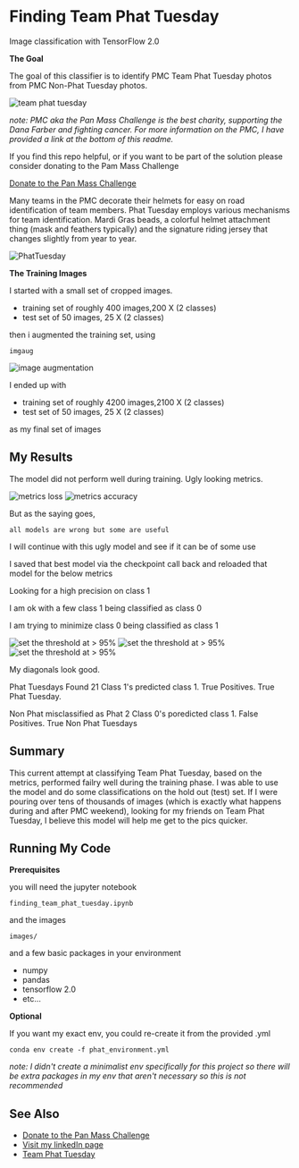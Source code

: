 # Finding Team Phat Tuesday

Image classification with TensorFlow 2.0

**The Goal**

The goal of this classifier is to identify PMC Team Phat Tuesday photos from PMC Non-Phat Tuesday photos.  

![team phat tuesday](images/readme/_phat-1.JPG)


*note: PMC aka the Pan Mass Challenge is the best charity, supporting the Dana Farber and fighting cancer.  For more information on the PMC, I have provided a link at the bottom of this readme.*

If you find this repo helpful, or if you want to be part of the solution please consider donating to the Pam Mass Challenge

[Donate to the Pan Mass Challenge](https://donate.pmc.org/BM0248/)



Many teams in the PMC decorate their helmets for easy on road identification of team members.  Phat Tuesday employs various mechanisms for team identification.  Mardi Gras beads, a colorful helmet attachment thing (mask and feathers typically) and the signature riding jersey that changes slightly from year to year.


![PhatTuesday](/images/readme/the_goal.JPG)



**The Training Images**

I started with a small set of cropped images.  
* training set of roughly 400 images,200 X (2 classes)
* test set of 50 images, 25 X (2 classes) 

then i augmented the training set, using
```
imgaug 
```

![image augmentation](images/readme/imgaug.JPG)

I ended up with

* training set of roughly 4200 images,2100 X (2 classes)
* test set of 50 images, 25 X (2 classes) 

as my final set of images

## My Results

The model did not perform well during training.  Ugly looking metrics.

![metrics loss](images/readme/metrics_loss.JPG)
![metrics accuracy](images/readme/metrics_accuracy.JPG)

But as the saying goes, 
```
all models are wrong but some are useful
```

I will continue with this ugly model and see if it can be of some use

I saved that best model via the checkpoint call back and reloaded that model for the below metrics

Looking for a high precision on class 1

I am ok with a few class 1 being classified as class 0

I am trying to minimize class 0 being classified as class 1

![set the threshold at > 95%](images/readme/confusion_matrix_95_001.JPG)
![set the threshold at > 95%](images/readme/confusion_matrix_95_002.JPG)
![set the threshold at > 95%](images/readme/confusion_matrix_95_003.JPG)

My diagonals look good.

Phat Tuesdays Found
21 Class 1's predicted class 1.  True Positives.  True Phat Tuesday.

Non Phat misclassified as Phat
2 Class 0's poredicted class 1.  False Positives.  True Non Phat Tuesdays




## Summary ##
This current attempt at classifying Team Phat Tuesday, based on the metrics, performed failry well during the training phase.  I was able to use the model and do some classifications on the hold out (test) set.  If I were pouring over tens of thousands of images (which is exactly what happens during and after PMC weekend), looking for my friends on Team Phat Tuesday, I believe this model will help me get to the pics quicker.

## Running My Code

**Prerequisites**

you will need the jupyter notebook
```
finding_team_phat_tuesday.ipynb
```
and the images
```
images/
```
and a few basic packages in your environment

* numpy
* pandas
* tensorflow 2.0
* etc...

**Optional**

If you want my exact env, you could re-create it from the provided .yml

```
conda env create -f phat_environment.yml
```

*note: I didn't create a minimalist env specifically for this project so there will be extra packages in my env that aren't necessary so this is not recommended*

## See Also

* [Donate to the Pan Mass Challenge](https://donate.pmc.org/BM0248/)
* [Visit my linkedIn page](https://www.linkedin.com/in/therealphilwalsh/)
* [Team Phat Tuesday](https://phattuesday.org/)
